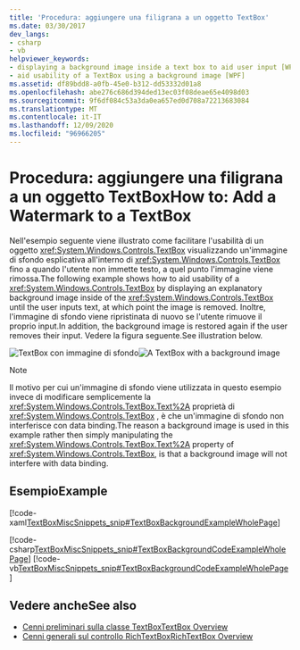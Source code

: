 ```yaml
---
title: 'Procedura: aggiungere una filigrana a un oggetto TextBox'
ms.date: 03/30/2017
dev_langs:
- csharp
- vb
helpviewer_keywords:
- displaying a background image inside a text box to aid user input [WPF]
- aid usability of a TextBox using a background image [WPF]
ms.assetid: df89bdd8-a0fb-45e0-b312-dd53332d01a8
ms.openlocfilehash: abe276c686d394ded13ec03f08deae65e4098d03
ms.sourcegitcommit: 9f6df084c53a3da0ea657ed0d708a72213683084
ms.translationtype: MT
ms.contentlocale: it-IT
ms.lasthandoff: 12/09/2020
ms.locfileid: "96966205"
---
```

# <a name="how-to-add-a-watermark-to-a-textbox"></a><span data-ttu-id="e692b-102">Procedura: aggiungere una filigrana a un oggetto TextBox</span><span class="sxs-lookup"><span data-stu-id="e692b-102">How to: Add a Watermark to a TextBox</span></span>
<span data-ttu-id="e692b-103">Nell'esempio seguente viene illustrato come facilitare l'usabilità di un oggetto <xref:System.Windows.Controls.TextBox> visualizzando un'immagine di sfondo esplicativa all'interno di <xref:System.Windows.Controls.TextBox> fino a quando l'utente non immette testo, a quel punto l'immagine viene rimossa.</span><span class="sxs-lookup"><span data-stu-id="e692b-103">The following example shows how to aid usability of a <xref:System.Windows.Controls.TextBox> by displaying an explanatory background image inside of the <xref:System.Windows.Controls.TextBox> until the user inputs text, at which point the image is removed.</span></span> <span data-ttu-id="e692b-104">Inoltre, l'immagine di sfondo viene ripristinata di nuovo se l'utente rimuove il proprio input.</span><span class="sxs-lookup"><span data-stu-id="e692b-104">In addition, the background image is restored again if the user removes their input.</span></span> <span data-ttu-id="e692b-105">Vedere la figura seguente.</span><span class="sxs-lookup"><span data-stu-id="e692b-105">See illustration below.</span></span>  
  
 <span data-ttu-id="e692b-106">![TextBox con immagine di sfondo](./media/editing-textbox-using-background-image.png "Editing_TextBox_using_background_image")</span><span class="sxs-lookup"><span data-stu-id="e692b-106">![A TextBox with a background image](./media/editing-textbox-using-background-image.png "Editing_TextBox_using_background_image")</span></span>  
  
> [!NOTE]
> <span data-ttu-id="e692b-107">Il motivo per cui un'immagine di sfondo viene utilizzata in questo esempio invece di modificare semplicemente la <xref:System.Windows.Controls.TextBox.Text%2A> proprietà di <xref:System.Windows.Controls.TextBox> , è che un'immagine di sfondo non interferisce con data binding.</span><span class="sxs-lookup"><span data-stu-id="e692b-107">The reason a background image is used in this example rather then simply manipulating the <xref:System.Windows.Controls.TextBox.Text%2A> property of <xref:System.Windows.Controls.TextBox>, is that a background image will not interfere with data binding.</span></span>  
  
## <a name="example"></a><span data-ttu-id="e692b-108">Esempio</span><span class="sxs-lookup"><span data-stu-id="e692b-108">Example</span></span>  
 [!code-xaml[TextBoxMiscSnippets_snip#TextBoxBackgroundExampleWholePage](~/samples/snippets/csharp/VS_Snippets_Wpf/TextBoxMiscSnippets_snip/csharp/textbox_with_background_image.xaml#textboxbackgroundexamplewholepage)]  
  
 [!code-csharp[TextBoxMiscSnippets_snip#TextBoxBackgroundCodeExampleWholePage](~/samples/snippets/csharp/VS_Snippets_Wpf/TextBoxMiscSnippets_snip/csharp/textbox_with_background_image.xaml.cs#textboxbackgroundcodeexamplewholepage)]
 [!code-vb[TextBoxMiscSnippets_snip#TextBoxBackgroundCodeExampleWholePage](~/samples/snippets/visualbasic/VS_Snippets_Wpf/TextBoxMiscSnippets_snip/visualbasic/textbox_with_background_image.xaml.vb#textboxbackgroundcodeexamplewholepage)]  
  
## <a name="see-also"></a><span data-ttu-id="e692b-109">Vedere anche</span><span class="sxs-lookup"><span data-stu-id="e692b-109">See also</span></span>

- [<span data-ttu-id="e692b-110">Cenni preliminari sulla classe TextBox</span><span class="sxs-lookup"><span data-stu-id="e692b-110">TextBox Overview</span></span>](textbox-overview.md)
- [<span data-ttu-id="e692b-111">Cenni generali sul controllo RichTextBox</span><span class="sxs-lookup"><span data-stu-id="e692b-111">RichTextBox Overview</span></span>](richtextbox-overview.md)
